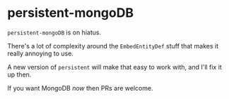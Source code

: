# persistent-mongoDB

`persistent-mongoDB` is on hiatus.

There's a lot of complexity around the `EmbedEntityDef` stuff that makes it
really annoying to use.

A new version of `persistent` will make that easy to work with, and I'll fix it
up then.

If you want MongoDB *now* then PRs are welcome.
